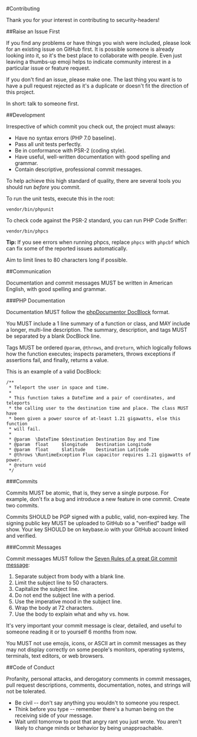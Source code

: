 #Contributing

Thank you for your interest in contributing to security-headers!

##Raise an Issue First

If you find any problems or have things you wish were included, please look for an existing issue on GitHub first. It is possible someone is already looking into it, so it's the best place to collaborate with people. Even just leaving a thumbs-up emoji helps to indicate community interest in a particular issue or feature request.

If you don't find an issue, please make one. The last thing you want is to have a pull request rejected as it's a duplicate or doesn't fit the direction of this project.

In short: talk to someone first.

##Development

Irrespective of which commit you check out, the project must always:

 * Have no syntax errors (PHP 7.0 baseline).
 * Pass all unit tests perfectly.
 * Be in conformance with PSR-2 (coding style).
 * Have useful, well-written documentation with good spelling and grammar.
 * Contain descriptive, professional commit messages.

To help achieve this high standard of quality, there are several tools you should run _before_ you commit.

To run the unit tests, execute this in the root:

	vendor/bin/phpunit

To check code against the PSR-2 standard, you can run PHP Code Sniffer:

	vendor/bin/phpcs

**Tip:** If you see errors when running phpcs, replace `phpcs` with `phpcbf` which can fix some of the reported issues automatically.

Aim to limit lines to 80 characters long if possible.

##Communication

Documentation and commit messages MUST be written in American English, with good spelling and grammar.

###PHP Documentation

Documentation MUST follow the [phpDocumentor DocBlock](https://docs.phpdoc.org/guides/docblocks.html) format.

You MUST include a 1 line summary of a function or class, and MAY include a longer, multi-line description. The summary, description, and tags MUST be separated by a blank DocBlock line.

Tags MUST be ordered `@param`, `@throws`, and `@return`, which logically follows how the function executes; inspects parameters, throws exceptions if assertions fail, and finally, returns a value.

This is an example of a valid DocBlock:

```
/**
 * Teleport the user in space and time.
 *
 * This function takes a DateTime and a pair of coordinates, and teleports
 * the calling user to the destination time and place. The class MUST have
 * been given a power source of at-least 1.21 gigawatts, else this function
 * will fail.
 *
 * @param  \DateTime $destination Destination Day and Time
 * @param  float     $longitude   Destination Longitude
 * @param  float     $latitude    Destination Latitude
 * @throws \RuntimeException Flux capacitor requires 1.21 gigawatts of power.
 * @return void
 */
```

###Commits

Commits MUST be atomic, that is, they serve a single purpose. For example, don't fix a bug and introduce a new feature in one commit. Create two commits.

Commits SHOULD be PGP signed with a public, valid, non-expired key. The signing public key MUST be uploaded to GitHub so a "verified" badge will show. Your key SHOULD be on keybase.io with your GitHub account linked and verified.

###Commit Messages

Commit messages MUST follow the [Seven Rules of a great Git commit message](https://chris.beams.io/posts/git-commit/#seven-rules):

 1. Separate subject from body with a blank line.
 2. Limit the subject line to 50 characters.
 3. Capitalize the subject line.
 4. Do not end the subject line with a period.
 5. Use the imperative mood in the subject line.
 6. Wrap the body at 72 characters.
 7. Use the body to explain what and why vs. how.

It's very important your commit message is clear, detailed, and useful to someone reading it or to yourself 6 months from now.

You MUST not use emojis, icons, or ASCII art in commit messages as they may not display correctly on some people's monitors, operating systems, terminals, text editors, or web browsers.

##Code of Conduct

Profanity, personal attacks, and derogatory comments in commit messages, pull request descriptions, comments, documentation, notes, and strings will not be tolerated.

 * Be civil -- don't say anything you wouldn't to someone you respect.
 * Think before you type -- remember there's a human being on the receiving side of your message.
 * Wait until tomorrow to post that angry rant you just wrote. You aren't likely to change minds or behavior by being unapproachable.
